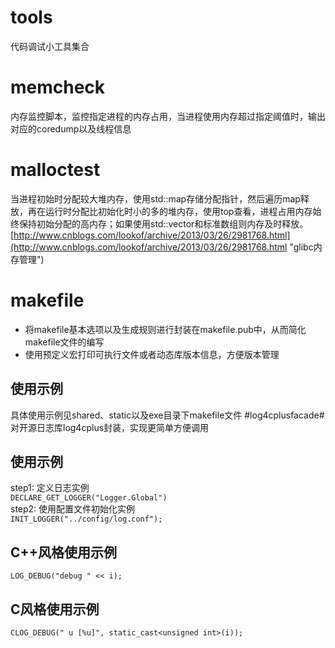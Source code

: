 # tools
代码调试小工具集合
# memcheck #
内存监控脚本，监控指定进程的内存占用，当进程使用内存超过指定阈值时，输出对应的coredump以及线程信息
# malloctest #
当进程初始时分配较大堆内存，使用std::map存储分配指针，然后遍历map释放，再在运行时分配比初始化时小的多的堆内存，使用top查看，进程占用内存始终保持初始分配的高内存；如果使用std::vector和标准数组则内存及时释放。
[http://www.cnblogs.com/lookof/archive/2013/03/26/2981768.html](http://www.cnblogs.com/lookof/archive/2013/03/26/2981768.html "glibc内存管理")
# makefile #
- 将makefile基本选项以及生成规则进行封装在makefile.pub中，从而简化makefile文件的编写
- 使用预定义宏打印可执行文件或者动态库版本信息，方便版本管理
## 使用示例 ##
具体使用示例见shared、static以及exe目录下makefile文件
#log4cplusfacade#
对开源日志库log4cplus封装，实现更简单方便调用
## 使用示例 ##
step1: 定义日志实例  
    `DECLARE_GET_LOGGER("Logger.Global")`  
step2: 使用配置文件初始化实例  
    `INIT_LOGGER("../config/log.conf");`  

## C++风格使用示例 ##
    LOG_DEBUG("debug " << i);
## C风格使用示例 ##
    CLOG_DEBUG(" u [%u]", static_cast<unsigned int>(i));

